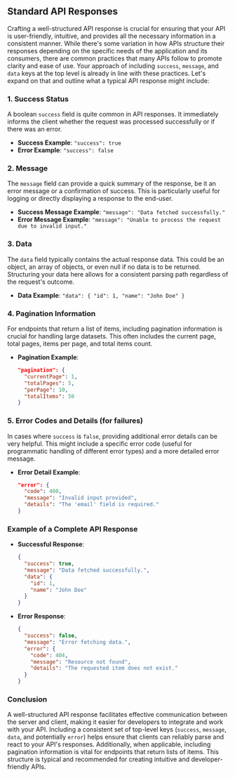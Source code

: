 ## Standard API Responses

Crafting a well-structured API response is crucial for ensuring that your API is user-friendly, intuitive, and provides all the necessary information in a consistent manner. While there's some variation in how APIs structure their responses depending on the specific needs of the application and its consumers, there are common practices that many APIs follow to promote clarity and ease of use. Your approach of including `success`, `message`, and `data` keys at the top level is already in line with these practices. Let's expand on that and outline what a typical API response might include:

### 1. Success Status

A boolean `success` field is quite common in API responses. It immediately informs the client whether the request was processed successfully or if there was an error.

- **Success Example**: `"success": true`
- **Error Example**: `"success": false`

### 2. Message

The `message` field can provide a quick summary of the response, be it an error message or a confirmation of success. This is particularly useful for logging or directly displaying a response to the end-user.

- **Success Message Example**: `"message": "Data fetched successfully."`
- **Error Message Example**: `"message": "Unable to process the request due to invalid input."`

### 3. Data

The `data` field typically contains the actual response data. This could be an object, an array of objects, or even null if no data is to be returned. Structuring your data here allows for a consistent parsing path regardless of the request's outcome.

- **Data Example**: `"data": { "id": 1, "name": "John Doe" }`

### 4. Pagination Information

For endpoints that return a list of items, including pagination information is crucial for handling large datasets. This often includes the current page, total pages, items per page, and total items count.

- **Pagination Example**:
  ```json
  "pagination": {
    "currentPage": 1,
    "totalPages": 5,
    "perPage": 10,
    "totalItems": 50
  }
  ```

### 5. Error Codes and Details (for failures)

In cases where `success` is `false`, providing additional error details can be very helpful. This might include a specific error code (useful for programmatic handling of different error types) and a more detailed error message.

- **Error Detail Example**:
  ```json
  "error": {
    "code": 400,
    "message": "Invalid input provided",
    "details": "The 'email' field is required."
  }
  ```

### Example of a Complete API Response

- **Successful Response**:
  ```json
  {
    "success": true,
    "message": "Data fetched successfully.",
    "data": {
      "id": 1,
      "name": "John Doe"
    }
  }
  ```

- **Error Response**:
  ```json
  {
    "success": false,
    "message": "Error fetching data.",
    "error": {
      "code": 404,
      "message": "Resource not found",
      "details": "The requested item does not exist."
    }
  }
  ```

### Conclusion

A well-structured API response facilitates effective communication between the server and client, making it easier for developers to integrate and work with your API. Including a consistent set of top-level keys (`success`, `message`, `data`, and potentially `error`) helps ensure that clients can reliably parse and react to your API's responses. Additionally, when applicable, including pagination information is vital for endpoints that return lists of items. This structure is typical and recommended for creating intuitive and developer-friendly APIs.